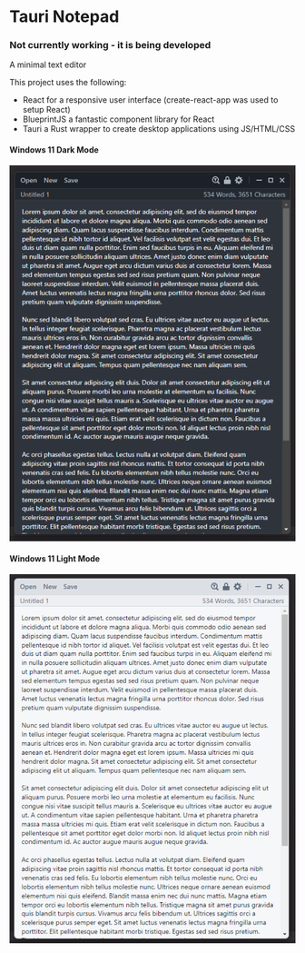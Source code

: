 # Tauri Notepad

### Not currently working - it is being developed

A minimal text editor 

This project uses the following:
- React for a responsive user interface (create-react-app was used to setup React)
- BlueprintJS a fantastic component library for React
- Tauri a Rust wrapper to create desktop applications using JS/HTML/CSS


#### Windows 11 Dark Mode 
![Windows 11 Dark Mode](/screenshots/win11-dark.png)

#### Windows 11 Light Mode
![Windows 11 Light Mode](/screenshots/win11-light.png)
